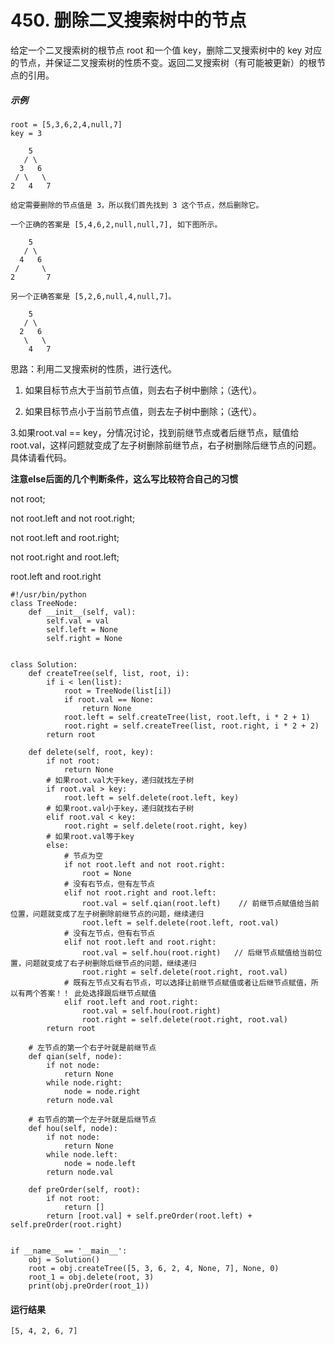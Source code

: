 # 450. 删除二叉搜索树中的节点
给定一个二叉搜索树的根节点 root 和一个值 key，删除二叉搜索树中的 key 对应的节点，并保证二叉搜索树的性质不变。返回二叉搜索树（有可能被更新）的根节点的引用。

##### 示例
    root = [5,3,6,2,4,null,7]
    key = 3

        5
       / \
      3   6
     / \   \
    2   4   7

    给定需要删除的节点值是 3，所以我们首先找到 3 这个节点，然后删除它。

    一个正确的答案是 [5,4,6,2,null,null,7], 如下图所示。

        5
       / \
      4   6
     /     \
    2       7

    另一个正确答案是 [5,2,6,null,4,null,7]。

        5
       / \
      2   6
       \   \
        4   7

思路：利用二叉搜索树的性质，进行迭代。

1. 如果目标节点大于当前节点值，则去右子树中删除；（迭代）。

2. 如果目标节点小于当前节点值，则去左子树中删除；（迭代）。

3.如果root.val == key，分情况讨论，找到前继节点或者后继节点，赋值给root.val，这样问题就变成了左子树删除前继节点，右子树删除后继节点的问题。具体请看代码。

**注意else后面的几个判断条件，这么写比较符合自己的习惯**

not root; 

not root.left and not root.right; 

not root.left and root.right; 

not root.right and root.left; 

root.left and root.right 

    #!/usr/bin/python
    class TreeNode:
        def __init__(self, val):
            self.val = val
            self.left = None
            self.right = None


    class Solution:
        def createTree(self, list, root, i):
            if i < len(list):
                root = TreeNode(list[i])
                if root.val == None:
                    return None
                root.left = self.createTree(list, root.left, i * 2 + 1)
                root.right = self.createTree(list, root.right, i * 2 + 2)
            return root

        def delete(self, root, key):
            if not root:
                return None
            # 如果root.val大于key，递归就找左子树
            if root.val > key:
                root.left = self.delete(root.left, key)
            # 如果root.val小于key，递归就找右子树
            elif root.val < key:
                root.right = self.delete(root.right, key)
            # 如果root.val等于key
            else:
                # 节点为空
                if not root.left and not root.right:
                    root = None
                # 没有右节点，但有左节点
                elif not root.right and root.left:
                    root.val = self.qian(root.left)    // 前继节点赋值给当前位置，问题就变成了左子树删除前继节点的问题，继续递归
                    root.left = self.delete(root.left, root.val)
                # 没有左节点，但有右节点
                elif not root.left and root.right:
                    root.val = self.hou(root.right)   // 后继节点赋值给当前位置，问题就变成了右子树删除后继节点的问题，继续递归
                    root.right = self.delete(root.right, root.val)
                # 既有左节点又有右节点，可以选择让前继节点赋值或者让后继节点赋值，所以有两个答案！！ 此处选择跟后继节点赋值
                elif root.left and root.right:
                    root.val = self.hou(root.right)
                    root.right = self.delete(root.right, root.val)
            return root

        # 左节点的第一个右子叶就是前继节点
        def qian(self, node):
            if not node:
                return None
            while node.right:
                node = node.right
            return node.val
        
        # 右节点的第一个左子叶就是后继节点
        def hou(self, node):
            if not node:
                return None
            while node.left:
                node = node.left
            return node.val

        def preOrder(self, root):
            if not root:
                return []
            return [root.val] + self.preOrder(root.left) + self.preOrder(root.right)


    if __name__ == '__main__':
        obj = Solution()
        root = obj.createTree([5, 3, 6, 2, 4, None, 7], None, 0)
        root_1 = obj.delete(root, 3)
        print(obj.preOrder(root_1))

#### 运行结果
    [5, 4, 2, 6, 7]
